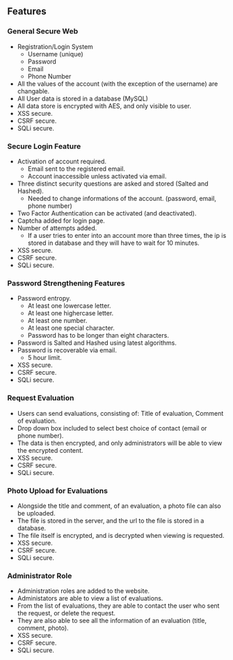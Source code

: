 ## Features
### General Secure Web
- Registration/Login System
  - Username (unique)
  - Password
  - Email
  - Phone Number
- All the values of the account (with the exception of the username) are changable.
- All User data is stored in a database (MySQL)
- All data store is encrypted with AES, and only visible to user.
- XSS secure.
- CSRF secure.
- SQLi secure.

### Secure Login Feature
- Activation of account required. 
  - Email sent to the registered email.
  - Account inaccessible unless activated via email.
- Three distinct security questions are asked and stored (Salted and Hashed).
  - Needed to change informations of the account. (password, email, phone number)
- Two Factor Authentication can be activated (and deactivated).
- Captcha added for login page.
- Number of attempts added.
  - If a user tries to enter into an account more than three times, the ip is stored in database and they will have to wait for 10 minutes.
- XSS secure.
- CSRF secure.
- SQLi secure.

### Password Strengthening Features
- Password entropy.
  - At least one lowercase letter.
  - At least one highercase letter.
  - At least one number.
  - At least one special character.
  - Password has to be longer than eight characters.
- Password is Salted and Hashed using latest algorithms.
- Password is recoverable via email.
  - 5 hour limit.
- XSS secure.
- CSRF secure.
- SQLi secure.

### Request Evaluation
- Users can send evaluations, consisting of: Title of evaluation, Comment of evaluation.
- Drop down box included to select best choice of contact (email or phone number).
- The data is then encrypted, and only administrators will be able to view the encrypted content.
- XSS secure.
- CSRF secure.
- SQLi secure.

### Photo Upload for Evaluations
- Alongside the title and comment, of an evaluation, a photo file can also be uploaded.
- The file is stored in the server, and the url to the file is stored in a database.
- The file itself is encrypted, and is decrypted when viewing is requested.
- XSS secure.
- CSRF secure.
- SQLi secure.

### Administrator Role
- Administration roles are added to the website.
- Administators are able to view a list of evaluations.
- From the list of evaluations, they are able to contact the user who sent the request, or delete the request.
- They are also able to see all the information of an evaluation (title, comment, photo).
- XSS secure.
- CSRF secure.
- SQLi secure.